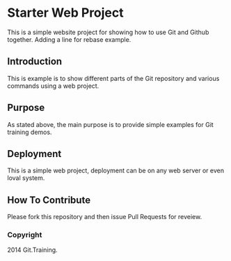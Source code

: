 # Starter Web Project

This is a simple website project for showing how to use Git and Github together.
Adding a line for rebase example.

## Introduction 

This is example is to show different parts of the Git repository and various commands using a web project.

## Purpose

As stated above, the main purpose is to provide simple examples for Git training demos.

## Deployment

This is a simple web project, deployment can be on any web server or even loval system. 

## How To Contribute

Please fork this repository and then issue Pull Requests for reveiew.

### Copyright

2014 Git.Training.